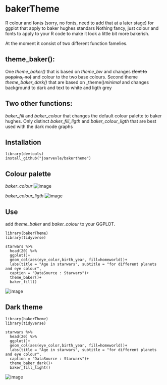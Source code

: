 # bakerTheme
R colour and ~~fonts~~ (sorry, no fonts, need to add that at a later stage) for ggplot that apply to baker hughes standars
Nothing fancy, just colour and fonts to apply to your R code to make it look a little bit more bakerish.

At the moment it consist of two different function famelies.

## theme_baker():
One _theme_baker()_ that is based on _theme_bw_ and changes ~~(font to poppins, no)~~ and colour to the two base colours. 
Second theme _theme_baker_dark()_ that are based on _theme()_minimal_ and changes background to dark and text to white and ligth grey

## Two other functions:
_baker_fill_ and _baker_colour_ that changes the default colour palette to baker hughes. Only distinct
_baker_fill_ligth_ and _baker_colour_ligth_ that are best used with the dark mode graphs

## Installation
```
library(devtools)
install_github("joarvevle/bakertheme")
```
## Colour palette
_baker_colour_
![image](https://github.com/joarvevle/bakerTheme/assets/143795683/17bb602b-f727-4ce2-9ae6-d9ea3ce166e3)

_baker_colour_ligth_
![image](https://github.com/joarvevle/bakerTheme/assets/143795683/12a59c43-b521-4842-8bf3-47dd297aad40)


## Use
add _theme_baker_ and _baker_colour_ to your GGPLOT.
````
library(bakerTheme)
library(tidyverse)

starwars %>%
  head(20) %>% 
  ggplot()+
  geom_col(aes(eye_color,birth_year, fill=homeworld))+
  labs(title = "Age in starwars", subtitle = "for different planets and eye colour",
  caption = "DataSource : Starwars")+
  theme_baker()+
  baker_fill()
````

![image](https://github.com/joarvevle/bakerTheme/assets/143795683/58f5fef3-bc10-4f24-9f97-d9d7bbe56703)



## Dark theme
````
library(bakerTheme)
library(tidyverse)

starwars %>%
  head(20) %>% 
  ggplot()+
  geom_col(aes(eye_color,birth_year, fill=homeworld))+
  labs(title = "Age in starwars", subtitle = "for different planets and eye colour",
  caption = "DataSource : Starwars")+
  theme_baker_dark()+
  baker_fill_light()
````

![image](https://github.com/joarvevle/bakerTheme/assets/143795683/1125dc02-9ae2-4d69-8f9e-7d5d5b17c7ec)

